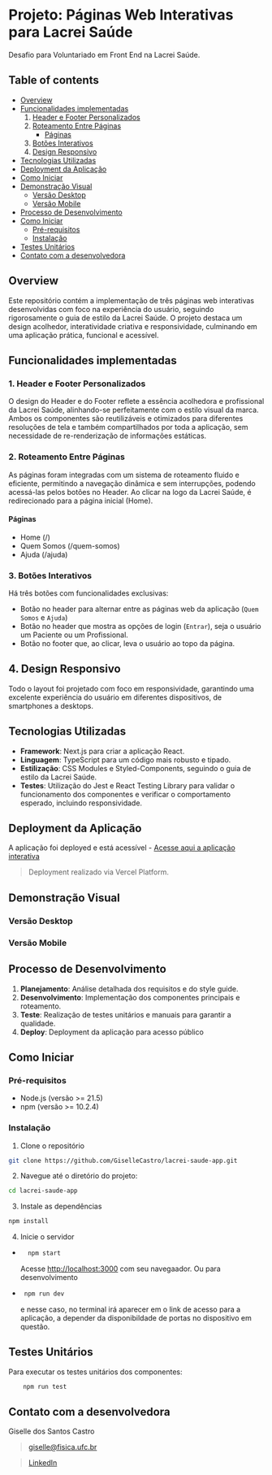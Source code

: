 # Projeto: Páginas Web Interativas para Lacrei Saúde

Desafio para Voluntariado em Front End na Lacrei Saúde.

## Table of contents

- [Overview](#overview)
- [Funcionalidades implementadas](#funcionalidades-implementadas)
  1. [Header e Footer Personalizados](#1-header-e-footer-personalizados)
  2. [Roteamento Entre Páginas](#2-roteamento-entre-páginas)
     - [Páginas](#páginas)
  3. [Botões Interativos](#3-botões-interativos)
  4. [Design Responsivo](#4-design-responsivo)
- [Tecnologias Utilizadas](#tecnologias-utilizadas)
- [Deployment da Aplicação](#deployment-da-aplicação)
- [Como Iniciar](#como-iniciar)
- [Demonstração Visual](#demonstração-visual)
  - [Versão Desktop](#versão-desktop)
  - [Versão Mobile](#versão-mobile)
- [Processo de Desenvolvimento](#processo-de-desenvolvimento)
- [Como Iniciar](#como-iniciar)
  - [Pré-requisitos](#pré-requisitos)
  - [Instalação](#instalação)
- [Testes Unitários](#testes-unitários)
- [Contato com a desenvolvedora]()

## Overview

Este repositório contém a implementação de três páginas web interativas desenvolvidas com foco na experiência do usuário, seguindo rigorosamente o guia de estilo da Lacrei Saúde. O projeto destaca um design acolhedor, interatividade criativa e responsividade, culminando em uma aplicação prática, funcional e acessível.

## Funcionalidades implementadas

### 1. Header e Footer Personalizados

O design do Header e do Footer reflete a essência acolhedora e profissional da Lacrei Saúde, alinhando-se perfeitamente com o estilo visual da marca. Ambos os componentes são reutilizáveis e otimizados para diferentes resoluções de tela e também compartilhados por toda a aplicação, sem necessidade de re-renderização de informações estáticas.

### 2. Roteamento Entre Páginas

As páginas foram integradas com um sistema de roteamento fluido e eficiente, permitindo a navegação dinâmica e sem interrupções, podendo acessá-las pelos botões no Header. Ao clicar na logo da Lacrei Saúde, é redirecionado para a página inicial (Home).

#### Páginas

- Home (/)
- Quem Somos (/quem-somos)
- Ajuda (/ajuda)

### 3. Botões Interativos

Há três botões com funcionalidades exclusivas:

- Botão no header para alternar entre as páginas web da aplicação (`Quem Somos` e `Ajuda`)
- Botão no header que mostra as opções de login (`Entrar`), seja o usuário um Paciente ou um Profissional.
- Botão no footer que, ao clicar, leva o usuário ao topo da página.

## 4. Design Responsivo

Todo o layout foi projetado com foco em responsividade, garantindo uma excelente experiência do usuário em diferentes dispositivos, de smartphones a desktops.

## Tecnologias Utilizadas

- **Framework**: Next.js para criar a aplicação React.
- **Linguagem**: TypeScript para um código mais robusto e tipado.
- **Estilização**: CSS Modules e Styled-Components, seguindo o guia de estilo da Lacrei Saúde.
- **Testes**: Utilização do Jest e React Testing Library para validar o funcionamento dos componentes e verificar o comportamento esperado, incluindo responsividade.

## Deployment da Aplicação

A aplicação foi deployed e está acessível - [Acesse aqui a aplicação interativa](https://lacrei-saude-app-fawn.vercel.app/)

> Deployment realizado via Vercel Platform.

## Demonstração Visual

### Versão Desktop

### Versão Mobile

## Processo de Desenvolvimento

1. **Planejamento**: Análise detalhada dos requisitos e do style guide.
2. **Desenvolvimento**: Implementação dos componentes principais e roteamento.
3. **Teste**: Realização de testes unitários e manuais para garantir a qualidade.
4. **Deploy**: Deployment da aplicação para acesso público

## Como Iniciar

### Pré-requisitos

- Node.js (versão >= 21.5)
- npm (versão >= 10.2.4)

### Instalação

1. Clone o repositório

```bash
git clone https://github.com/GiselleCastro/lacrei-saude-app.git
```

2. Navegue até o diretório do projeto:

```bash
cd lacrei-saude-app
```

3. Instale as dependências

```bash
npm install
```

4. Inicie o servidor

- ```bash
    npm start
  ```

  Acesse [http://localhost:3000](http://localhost:3000) com seu navegaador. Ou para desenvolvimento

- ```bash
   npm run dev
  ```

  e nesse caso, no terminal irá aparecer em o link de acesso para a aplicação, a depender da disponibildade de portas no dispositivo em questão.

## Testes Unitários

Para executar os testes unitários dos componentes:

```bash
    npm run test
```

## Contato com a desenvolvedora

Giselle dos Santos Castro

> giselle@fisica.ufc.br

> [LinkedIn](https://www.linkedin.com/in/gisellesc/)
